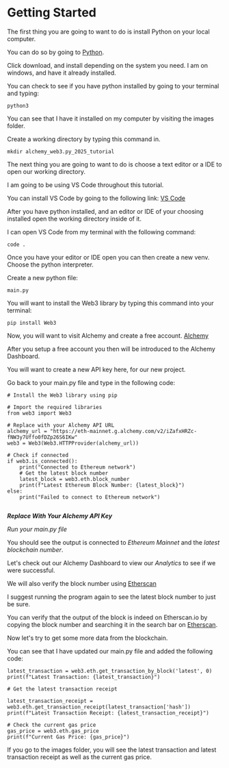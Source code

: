 # Getting Started

The first thing you are going to want to do is install Python on your local computer.

You can do so by going to [Python](https://www.python.org/).

Click download, and install depending on the system you need. I am on windows, and have it already installed.

You can check to see if you have python installed by going to your terminal and typing:

```
python3
```

You can see that I have it installed on my computer by visiting the images folder.

Create a working directory by typing this command in.

```
mkdir alchemy_web3.py_2025_tutorial
```

The next thing you are going to want to do is choose a text editor or a IDE to open our working directory.

I am going to be using VS Code throughout this tutorial.

You can install VS Code by going to the following link:
[VS Code](https://code.visualstudio.com/)

After you have python installed, and an editor or IDE of your choosing installed open the working directory inside of it.

I can open VS Code from my terminal with the following command:

```
code .
```

Once you have your editor or IDE open you can then create a new venv. Choose the python interpreter.

Create a new python file:

```
main.py
```

You will want to install the Web3 library by typing this command into your terminal:

```
pip install Web3
```

Now, you will want to visit Alchemy and create a free account. [Alchemy](https://www.alchemy.com/)

After you setup a free account you then will be introduced to the Alchemy Dashboard.

You will want to create a new API key here, for our new project.

Go back to your main.py file and type in the following code:

```
# Install the Web3 library using pip

# Import the required libraries
from web3 import Web3

# Replace with your Alchemy API URL
alchemy_url = "https://eth-mainnet.g.alchemy.com/v2/iZafxHRZc-fNW3y7Uffo0fDZp26S6IKw"
web3 = Web3(Web3.HTTPProvider(alchemy_url))

# Check if connected
if web3.is_connected():
    print("Connected to Ethereum network")
    # Get the latest block number
    latest_block = web3.eth.block_number
    print(f"Latest Ethereum Block Number: {latest_block}")
else:
    print("Failed to connect to Ethereum network")
    
```

***Replace With Your Alchemy API Key*** 

_Run your main.py file_

You should see the output is connected to _Ethereum Mainnet_ and the _latest blockchain number_.

Let's check out our Alchemy Dashboard to view our _Analytics_ to see if we were successful.

We will also verify the block number using [Etherscan](https://etherscan.io/)

I suggest running the program again to see the latest block number to just be sure.

You can verify that the output of the block is indeed on Etherscan.io by copying the block number and searching it in the search bar on [Etherscan](https://etherscan.io/).

Now let's try to get some more data from the blockchain.

You can see that I have updated our main.py file and added the following code:

```
latest_transaction = web3.eth.get_transaction_by_block('latest', 0)
print(f"Latest Transaction: {latest_transaction}")

# Get the latest transaction receipt

latest_transaction_receipt = web3.eth.get_transaction_receipt(latest_transaction['hash'])
print(f"Latest Transaction Receipt: {latest_transaction_receipt}")

# Check the current gas price
gas_price = web3.eth.gas_price
print(f"Current Gas Price: {gas_price}")
```

If you go to the images folder, you will see the latest transaction and latest transaction receipt as well as the current gas price.

